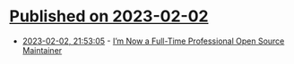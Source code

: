 # [Published on 2023-02-02](index.md)

* [2023-02-02, 21:53:05](https://news.ycombinator.com/item?id=34633713) - [I’m Now a Full-Time Professional Open Source Maintainer](https://words.filippo.io/full-time-maintainer/)

